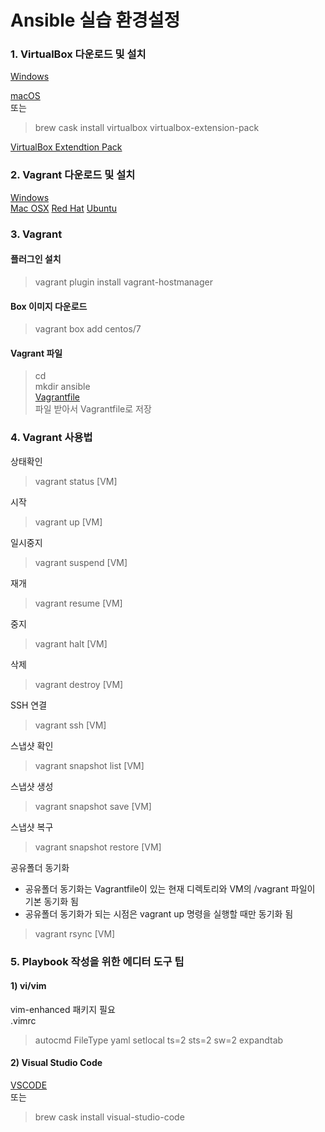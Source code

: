 Ansible 실습 환경설정
=====================

### 1. VirtualBox 다운로드 및 설치

[Windows](https://download.virtualbox.org/virtualbox/6.0.4/VirtualBox-6.0.4-128413-Win.exe)  

[macOS](https://download.virtualbox.org/virtualbox/6.0.4/VirtualBox-6.0.4-128413-OSX.dmg)  
또는
> brew cask install virtualbox virtualbox-extension-pack  

[VirtualBox Extendtion Pack](https://download.virtualbox.org/virtualbox/6.0.4/Oracle_VM_VirtualBox_Extension_Pack-6.0.4.vbox-extpack)  

### 2. Vagrant 다운로드 및 설치

[Windows](https://releases.hashicorp.com/vagrant/2.2.4/vagrant_2.2.4_x86_64.msi)  
[Mac OSX](https://releases.hashicorp.com/vagrant/2.2.4/vagrant_2.2.4_x86_64.dmg)
[Red Hat](https://releases.hashicorp.com/vagrant/2.2.4/vagrant_2.2.4_i686.rpm)
[Ubuntu](https://releases.hashicorp.com/vagrant/2.2.4/vagrant_2.2.4_i686.deb)

### 3. Vagrant

#### 플러그인 설치  
> vagrant plugin install vagrant-hostmanager

#### Box 이미지 다운로드
> vagrant box add centos/7

#### Vagrant 파일
> cd  
> mkdir ansible  
[Vagrantfile](https://raw.githubusercontent.com/c1t1d0s7/cccr/master/Ansible-Vagrantfile)  
> 파일 받아서 Vagrantfile로 저장  

### 4. Vagrant 사용법

상태확인  
> vagrant status [VM]    

시작  
> vagrant up [VM]  

일시중지  
> vagrant suspend [VM]  

재개  
> vagrant resume [VM]  

중지  
> vagrant halt [VM]  

삭제  
> vagrant destroy [VM]  

SSH 연결
> vagrant ssh [VM]  

스냅샷 확인  
> vagrant snapshot list [VM]  

스냅샷 생성
> vagrant snapshot save [VM]  <SNAP-NAME>  

스냅샷 복구
> vagrant snapshot restore [VM]  <SNAP-NAME>  

공유폴더 동기화
- 공유폴더 동기화는 Vagrantfile이 있는 현재 디렉토리와 VM의 /vagrant 파일이 기본 동기화 됨
- 공유폴더 동기화가 되는 시점은 vagrant up 명령을 실행할 때만 동기화 됨
> vagrant rsync [VM]  

### 5. Playbook 작성을 위한 에디터 도구 팁

#### 1) vi/vim
vim-enhanced 패키지 필요  
.vimrc
> autocmd FileType yaml setlocal ts=2 sts=2 sw=2 expandtab

#### 2) Visual Studio Code
[VSCODE](https://code.visualstudio.com)  
또는
> brew cask install visual-studio-code
